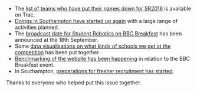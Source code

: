 - The [list of teams who have put their names down for SR2016][trac-teams] is available on Trac.
- [Doings in Southampton have started up again][list-doings] with a large range of activities planned.
- The [broadcast date for Student Robotics on BBC Breakfast][list-bbc-breakfast] has been announced at the 18th September.
- Some [data visualisations on what kinds of schools we get at the competition][list-visuals] has been put together.
- [Benchmarking of the website has been happening][list-benchmarks] in relation to the BBC Breakfast event.
- In Southampton, [preparations for fresher recruitment has started][list-freshers].

Thanks to everyone who helped put this issue together.


[trac-teams]: https://www.studentrobotics.org/trac/wiki/2016/Teams
[list-doings]: https://groups.google.com/d/topic/srobo/7K40Dp_H7r0/discussion
[list-bbc-breakfast]: https://groups.google.com/d/topic/srobo/-O4LtDJA6ys/discussion
[list-visuals]: https://groups.google.com/d/topic/srobo/Q8liWoonMlo/discussion
[list-benchmarks]: https://groups.google.com/d/topic/srobo/Ngwj3IIYu5s/discussion
[list-freshers]: https://groups.google.com/d/topic/srobo/S0g3iiuIP4s/discussion
